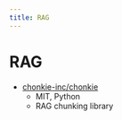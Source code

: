 ```yaml
---
title: RAG
---
```


# RAG

- [chonkie-inc/chonkie](https://github.com/chonkie-inc/chonkie)
  - MIT, Python
  - RAG chunking library
